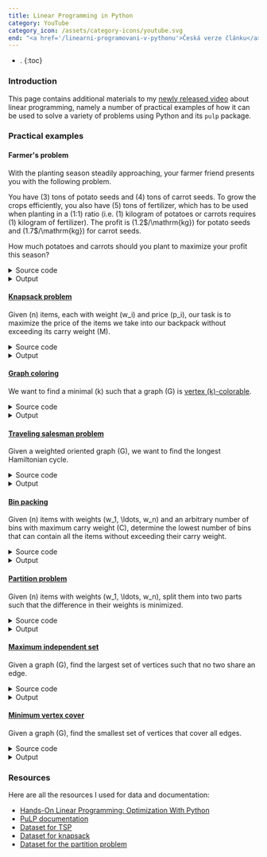 ```yaml
---
title: Linear Programming in Python
category: YouTube
category_icon: /assets/category-icons/youtube.svg
end: "<a href='/linearni-programovani-v-pythonu'>Česká verze článku</a>"
---
```


- .
{:toc}

### Introduction
This page contains additional materials to my [newly released video](https://youtu.be/E72DWgKP_1Y) about linear programming, namely a number of practical examples of how it can be used to solve a variety of problems using Python and its `pulp` package.

### Practical examples

#### Farmer's problem
With the planting season steadily approaching, your farmer friend presents you with the following problem.

You have \(3\) tons of potato seeds and \(4\) tons of carrot seeds.
To grow the crops efficiently, you also have \(5\) tons of fertilizer, which has to be used when planting in a \(1:1\) ratio (i.e. \(1\) kilogram of potatoes or carrots requires \(1\) kilogram of fertilizer).
The profit is \(1.2\$/\mathrm{kg}\) for potato seeds and \(1.7\$/\mathrm{kg}\) for carrot seeds.

How much potatoes and carrots should you plant to maximize your profit this season?

<details>
	<summary class="code-summary">Source code</summary>
	<div markdown="1">
```py
{% include linear-programming-in-python/farmer.py %}```
</div>
</details>

<details>
	<summary class="code-summary">Output</summary>
	<div markdown="1">
```
{% include linear-programming-in-python/farmer.out %}```
</div>
</details>

#### [Knapsack problem](https://en.wikipedia.org/wiki/Knapsack_problem)
Given \(n\) items, each with weight \(w_i\) and price \(p_i\), our task is to maximize the price of the items we take into our backpack without exceeding its carry weight \(M\).

<details>
	<summary class="code-summary">Source code</summary>
	<div markdown="1">
```py
{% include linear-programming-in-python/knapsack.py %}```
</div>
</details>

<details>
	<summary class="code-summary">Output</summary>
	<div markdown="1">
```
{% include linear-programming-in-python/knapsack.out %}```
</div>
</details>

#### [Graph coloring](https://en.wikipedia.org/wiki/Graph_coloring)

We want to find a minimal \(k\) such that a graph \(G\) is [vertex \(k\)-colorable](https://en.wikipedia.org/wiki/Graph_coloring).

<details>
	<summary class="code-summary">Source code</summary>
	<div markdown="1">
```py
{% include linear-programming-in-python/vertex-coloring.py %}```
</div>
</details>

<details>
	<summary class="code-summary">Output</summary>
	<div markdown="1">
```
{% include linear-programming-in-python/vertex-coloring.out %}```
</div>
</details>

#### [Traveling salesman problem](https://en.wikipedia.org/wiki/Travelling_salesman_problem)
Given a weighted oriented graph \(G\), we want to find the longest Hamiltonian cycle.

<details>
	<summary class="code-summary">Source code</summary>
	<div markdown="1">
```py
{% include linear-programming-in-python/tsp.py %}```
</div>
</details>

<details>
	<summary class="code-summary">Output</summary>
	<div markdown="1">
```
{% include linear-programming-in-python/tsp.out %}```
</div>
</details>

#### [Bin packing](https://en.wikipedia.org/wiki/Bin_packing_problem)
Given \(n\) items with weights \(w_1, \ldots, w_n\) and an arbitrary number of bins with maximum carry weight \(C\), determine the lowest number of bins that can contain all the items without exceeding their carry weight.

<details>
	<summary class="code-summary">Source code</summary>
	<div markdown="1">
```py
{% include linear-programming-in-python/bin.py %}```
</div>
</details>

<details>
	<summary class="code-summary">Output</summary>
	<div markdown="1">
```
{% include linear-programming-in-python/bin.out %}```
</div>
</details>

#### [Partition problem](https://en.wikipedia.org/wiki/Partition_problem)
Given \(n\) items with weights \(w_1, \ldots, w_n\), split them into two parts such that the difference in their weights is minimized.

<details>
	<summary class="code-summary">Source code</summary>
	<div markdown="1">
```py
{% include linear-programming-in-python/partition.py %}```
</div>
</details>

<details>
	<summary class="code-summary">Output</summary>
	<div markdown="1">
```
{% include linear-programming-in-python/partition.out %}```
</div>
</details>

#### [Maximum independent set](https://en.wikipedia.org/wiki/Independent_set_(graph_theory))
Given a graph \(G\), find the largest set of vertices such that no two share an edge.

<details>
	<summary class="code-summary">Source code</summary>
	<div markdown="1">
```py
{% include linear-programming-in-python/max-independent-set.py %}```
</div>
</details>

<details>
	<summary class="code-summary">Output</summary>
	<div markdown="1">
```
{% include linear-programming-in-python/max-independent-set.out %}```
</div>
</details>

#### [Minimum vertex cover](https://en.wikipedia.org/wiki/Vertex_cover)
Given a graph \(G\), find the smallest set of vertices that cover all edges.

<details>
	<summary class="code-summary">Source code</summary>
	<div markdown="1">
```py
{% include linear-programming-in-python/min-vertex-cover.py %}```
</div>
</details>

<details>
	<summary class="code-summary">Output</summary>
	<div markdown="1">
```
{% include linear-programming-in-python/min-vertex-cover.out %}```
</div>
</details>


### Resources
Here are all the resources I used for data and documentation:
- [Hands-On Linear Programming: Optimization With Python](https://realpython.com/linear-programming-python/)
- [PuLP documentation](https://coin-or.github.io/pulp/)
- [Dataset for TSP](https://people.sc.fsu.edu/~jburkardt/datasets/tsp/tsp.html)
- [Dataset for knapsack](https://people.sc.fsu.edu/~jburkardt/datasets/knapsack_01/knapsack_01.html)
- [Dataset for the partition problem](https://people.sc.fsu.edu/~jburkardt/datasets/partition_problem/partition_problem.html)
